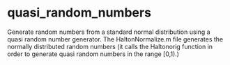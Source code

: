 # quasi_random_numbers
Generate random numbers from a standard normal distribution using a quasi random number generator.
The HaltonNormalize.m file generates the normally distributed random numbers (it calls the Haltonorig function in order to generate quasi random numbers in the range [0,1).)

